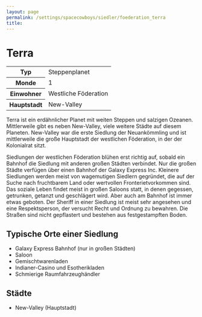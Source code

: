 ```yaml
---
layout: page
permalink: /settings/spacecowboys/siedler/foederation_terra
title: 
---
```


# Terra

<table>
<tbody>
<tr><th>Typ</th><td>Steppenplanet</td></tr>
<tr><th>Monde</th><td>1</td></tr>
<tr><th>Einwohner</th><td>Westliche Föderation</td></tr>
<tr><th>Hauptstadt</th><td>New-Valley</td></tr>
</tbody>
</table>
Terra ist ein erdähnlicher Planet mit weiten Steppen und salzigen Ozeanen. Mittlerweile gibt es neben New-Valley, viele weitere Städte auf diesem Planeten. New-Valley war die erste Siedlung der Neuankömmling und ist mittlerweile die große Hauptstadt der westlichen Föderation, in der der Kolonialrat sitzt.

Siedlungen der westlichen Föderation blühen erst richtig auf, sobald ein Bahnhof die Siedlung mit anderen großen Städten verbindet. Nur die großen Städte verfügen über einen Bahnhof der Galaxy Express Inc. Kleinere Siedlungen werden meist von wagemutigen Siedlern gegründet, die auf der Suche nach fruchtbarem Land oder wertvollen Fronterietvorkommen sind. Das soziale Leben findet meist in großen Saloons statt, in denen gegessen, getrunken, getanzt und geschlägert wird. Aber auch am Bahnhof ist immer etwas geboten. Der Sheriff in einer Siedlung ist meist sehr angesehen und eine Respektsperson, der versucht Recht und Ordnung zu bewahren. Die Straßen sind nicht gepflastert und bestehen aus festgestampften Boden.

## Typische Orte einer Siedlung

- Galaxy Express Bahnhof (nur in großen Städten)
- Saloon
- Gemischtwarenladen
- Indianer-Casino und Esotherikladen
- Schmierige Raumfahrzeughändler

## Städte

- New-Valley (Hauptstadt)


